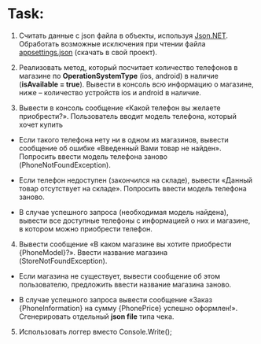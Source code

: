 # Task:
1. Считать данные с json файла в объекты, используя [Json.NET](https://www.newtonsoft.com/json). Обработать возможные исключения при чтении файла [appsettings.json](https://drive.google.com/file/d/1Yqdx6ircs1k6RElMkPAOV4jKsAf7J-yj/view) (скачать в свой проект).

2. Реализовать метод, который посчитает количество телефонов в магазине по **OperationSystemType** (ios, android) в наличие (**isAvailable = true**). Вывести в консоль всю информацию о магазине, ниже – количество устройств ios и android в наличие.

3. Вывести в консоль сообщение «Какой телефон вы желаете приобрести?». Пользователь вводит модель телефона, который хочет купить

- Если такого телефона нету ни в одном из магазинов, вывести сообщение об ошибке «Введенный Вами товар не найден». Попросить ввести модель телефона заново (PhoneNotFoundException).

- Если телефон недоступен (закончился на складе), вывести «Данный товар отсутствует на складе». Попросить ввести модель телефона заново.

- В случае успешного запроса (необходимая модель найдена), вывести все доступные телефоны с информацией о них и магазине, в котором можно приобрести телефон.

4. Вывести сообщение «В каком магазине вы хотите приобрести {PhoneModel}?». Ввести название магазина (StoreNotFoundException).

- Если магазина не существует, вывести сообщение об этом пользователю, предложить ввести название магазина заново.

- В случае успешного запроса вывести сообщение «Заказ {PhoneInformation} на сумму {PhonePrice} успешно оформлен!». Сгенерировать отдельный **json file** типа чека.

5. Использовать логгер вместо Console.Write();

